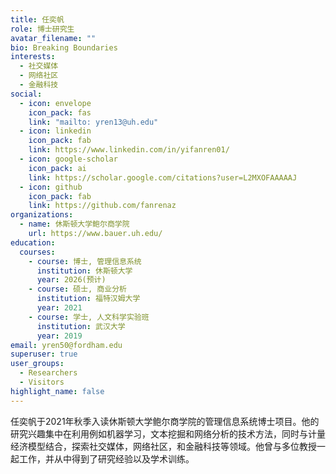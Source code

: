 ```yaml
---
title: 任奕帆
role: 博士研究生
avatar_filename: ""
bio: Breaking Boundaries
interests:
  - 社交媒体
  - 网络社区
  - 金融科技
social:
  - icon: envelope
    icon_pack: fas
    link: "mailto: yren13@uh.edu"
  - icon: linkedin
    icon_pack: fab
    link: https://www.linkedin.com/in/yifanren01/
  - icon: google-scholar
    icon_pack: ai
    link: https://scholar.google.com/citations?user=L2MXOFAAAAAJ
  - icon: github
    icon_pack: fab
    link: https://github.com/fanrenaz
organizations:
  - name: 休斯顿大学鲍尔商学院
    url: https://www.bauer.uh.edu/
education:
  courses:
    - course: 博士, 管理信息系统
      institution: 休斯顿大学
      year: 2026(预计)
    - course: 硕士, 商业分析
      institution: 福特汉姆大学
      year: 2021
    - course: 学士, 人文科学实验班
      institution: 武汉大学
      year: 2019
email: yren50@fordham.edu
superuser: true
user_groups:
  - Researchers
  - Visitors
highlight_name: false
---
```

任奕帆于2021年秋季入读休斯顿大学鲍尔商学院的管理信息系统博士项目。他的研究兴趣集中在利用例如机器学习，文本挖掘和网络分析的技术方法，同时与计量经济模型结合，探索社交媒体，网络社区，和金融科技等领域。他曾与多位教授一起工作，并从中得到了研究经验以及学术训练。
